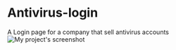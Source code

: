 # Antivirus-login
A Login page for a company that sell antivirus accounts
![My project's screenshot](https://uupload.ir/files/5zpc_1.png)
